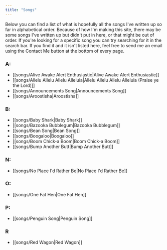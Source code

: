 ```yaml
---
title: "Songs"
---
```


Below you can find a list of what is hopefully all the songs I've written up so far in alphabetical order. Because of how I'm making this site, there may be some songs I've written up but didn't put in here, or that might be out of order. If you're looking for a specific song you can try searching for it in the search bar. If you find it and it isn't listed here, feel free to send me an email using the Contact Me button at the bottom of every page.

### A:
- [[songs/Alive Awake Alert Enthusiastic|Alive Awake Alert Enthusiastic]]
- [[songs/Allelu Allelu Allelu Alleluia|Allelu Allelu Allelu Alleluia (Praise ye the Lord)]]
- [[songs/Announcements Song|Announcements Song]]
- [[songs/Aroostisha|Aroostisha]]
### B:
- [[songs/Baby Shark|Baby Shark]]
- [[songs/Bazooka Bubblegum|Bazooka Bubblegum]]
- [[songs/Bean Song|Bean Song]]
- [[songs/Boogaloo|Boogaloo]]
- [[songs/Boom Chick-a Boom|Boom Chick-a Boom]]
- [[songs/Bump Another Butt|Bump Another Butt]]
### N:
- [[songs/No Place I'd Rather Be|No Place I'd Rather Be]]
### O:
- [[songs/One Fat Hen|One Fat Hen]]
### P:
- [[songs/Penguin Song|Penguin Song]]
### R
- [[songs/Red Wagon|Red Wagon]]